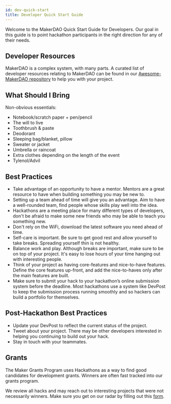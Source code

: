 ```yaml
---
id: dev-quick-start
title: Developer Quick Start Guide
---
```


Welcome to the MakerDAO Quick Start Guide for Developers. Our goal in this guide is to point hackathon participants in the right direction for any of their needs.

## Developer Resources

MakerDAO is a complex system, with many parts. A curated list of developer resources relating to MakerDAO can be found in our [Awesome-MakerDAO repository](https://awesome.makerdao.com#developer-resources) to help you with your project.

## What Should I Bring

Non-obvious essentials:

- Notebook/scratch paper + pen/pencil
- The will to live
- Toothbrush & paste
- Deodorant
- Sleeping bag/blanket, pillow
- Sweater or jacket
- Umbrella or raincoat
- Extra clothes depending on the length of the event
- Tylenol/Advil

## Best Practices

- Take advantage of an opportunity to have a mentor. Mentors are a great resource to have when building something you may be new to.
- Setting up a team ahead of time will give you an advantage. Aim to have a well-rounded team, find people whose skills play well into the idea.
- Hackathons are a meeting place for many different types of developers, don't be afraid to make some new friends who may be able to teach you something new.
- Don't rely on the WiFi, download the latest software you need ahead of time.
- Self-care is important. Be sure to get good rest and allow yourself to take breaks. Spreading yourself thin is not healthy.
- Balance work and play. Although breaks are important, make sure to be on top of your project. It's easy to lose hours of your time hanging out with interesting people.
- Think of your project as having core-features and nice-to-have features. Define the core features up-front, and add the nice-to-haves only after the main features are built.
- Make sure to submit your hack to your hackathon’s online submission system before the deadline. Most hackathons use a system like DevPost to keep the submission process running smoothly and so hackers can build a portfolio for themselves.

## Post-Hackathon Best Practices

- Update your DevPost to reflect the current status of the project.
- Tweet about your project. There may be other developers interested in helping you continuing to build out your hack.
- Stay in touch with your teammates.

## Grants

The Maker Grants Program uses Hackathons as a way to find good candidates for development grants. Winners are often fast tracked into our grants program.

We review all hacks and may reach out to interesting projects that were not necessarily winners. Make sure you get on our radar by filling out this [form](https://airtable.com/shrmEMdxtYDUKtEkU).
